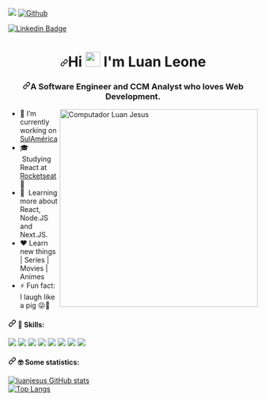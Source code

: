 ![](https://visitor-badge.laobi.icu/badge?page_id=luanjesus.luanjesus)
[![Github](https://img.shields.io/github/followers/luanjesus?label=Follow&style=social)](https://github.com/luanjesus)
<p>

  <a href="https://www.linkedin.com/in/luanjesus/" rel="nofollow"><img
      src="https://camo.githubusercontent.com/6a1232bfbde3dcf3339b2cae9ff4069e08ea02b6282794726997e224d699d593/68747470733a2f2f696d672e736869656c64732e696f2f62616467652f2d4c696e6b6564696e2d3030383046463f7374796c653d666c61742d737175617265266c6162656c436f6c6f723d303038304646266c6f676f3d6c696e6b6564696e266c6f676f436f6c6f723d7768697465266c696e6b3d68747470733a2f2f7777772e6c696e6b6564696e2e636f6d2f696e2f7a657664766c70722f"
      alt="Linkedin Badge"
      data-canonical-src="https://img.shields.io/badge/-Linkedin-0080FF?style=flat-square&amp;labelColor=0080FF&amp;logo=linkedin&amp;logoColor=white&amp;link=https://www.linkedin.com/in/zevdvlpr/"
      style="max-width:100%;"></a>
  
</p>
<h1 align="center"><a id="user-content-hi-dear--im-mayk-brito" class="anchor" aria-hidden="true"
        href="#hi-dear--im-mayk-brito"><svg class="octicon octicon-link" viewBox="0 0 16 16" version="1.1" width="16"
            height="16" aria-hidden="true">
            <path fill-rule="evenodd"
                d="M7.775 3.275a.75.75 0 001.06 1.06l1.25-1.25a2 2 0 112.83 2.83l-2.5 2.5a2 2 0 01-2.83 0 .75.75 0 00-1.06 1.06 3.5 3.5 0 004.95 0l2.5-2.5a3.5 3.5 0 00-4.95-4.95l-1.25 1.25zm-4.69 9.64a2 2 0 010-2.83l2.5-2.5a2 2 0 012.83 0 .75.75 0 001.06-1.06 3.5 3.5 0 00-4.95 0l-2.5 2.5a3.5 3.5 0 004.95 4.95l1.25-1.25a.75.75 0 00-1.06-1.06l-1.25 1.25a2 2 0 01-2.83 0z">
            </path>
        </svg></a>Hi <a target="_blank" rel="noopener noreferrer"
        href="https://raw.githubusercontent.com/kaueMarques/kaueMarques/master/hi.gif"><img
            src="https://raw.githubusercontent.com/kaueMarques/kaueMarques/master/hi.gif" width="30px"
            style="max-width:100%;"></a> I'm Luan Leone</h1>
<h3 align="center" class=""><a id="user-content-a-web-developer-instructor-focused-on-helping-people-start-programming"
        class="anchor" aria-hidden="true"
        href="#a-web-developer-instructor-focused-on-helping-people-start-programming"><svg class="octicon octicon-link"
            viewBox="0 0 16 16" version="1.1" width="16" height="16" aria-hidden="true">
            <path fill-rule="evenodd"
                d="M7.775 3.275a.75.75 0 001.06 1.06l1.25-1.25a2 2 0 112.83 2.83l-2.5 2.5a2 2 0 01-2.83 0 .75.75 0 00-1.06 1.06 3.5 3.5 0 004.95 0l2.5-2.5a3.5 3.5 0 00-4.95-4.95l-1.25 1.25zm-4.69 9.64a2 2 0 010-2.83l2.5-2.5a2 2 0 012.83 0 .75.75 0 001.06-1.06 3.5 3.5 0 00-4.95 0l-2.5 2.5a3.5 3.5 0 004.95 4.95l1.25-1.25a.75.75 0 00-1.06-1.06l-1.25 1.25a2 2 0 01-2.83 0z">
            </path>
        </svg></a>A Software Engineer and CCM Analyst who loves Web Development.</h3>
        
<p>
    <a target="_blank" rel="noopener noreferrer"
        href="https://raw.githubusercontent.com/MicaelliMedeiros/micaellimedeiros/master/image/computer-illustration.png"><img
            src="https://raw.githubusercontent.com/MicaelliMedeiros/micaellimedeiros/master/image/computer-illustration.png"
            width="400px" align="right" alt="Computador Luan Jesus" style="max-width:100%;"></a>
<ul>
    <li>
        <g-emoji class="g-emoji" alias="telescope"
            fallback-src="https://github.githubassets.com/images/icons/emoji/unicode/1f52d.png">🔭</g-emoji>&nbsp;I’m
        currently working on <a href="https://portal.sulamericaseguros.com.br/home.htm">SulAmérica</a>
    </li>
    <li>
        <g-emoji class="g-emoji" alias="mortar_board"
            fallback-src="https://github.githubassets.com/images/icons/emoji/unicode/1f393.png">🎓</g-emoji>
        &nbsp;Studying React at <a href="https://rocketseat.com.br/">Rocketseat</a>🚀
    </li>
    <li>
        <g-emoji class="g-emoji" alias="blue_book"
            fallback-src="https://github.githubassets.com/images/icons/emoji/unicode/1f4d8.png">📘</g-emoji>&nbsp;
        Learning more about React, Node.JS and Next.JS.
    </li>
    <li>
        <g-emoji class="g-emoji" alias="heart"
            fallback-src="https://github.githubassets.com/images/icons/emoji/unicode/2764.png">❤️</g-emoji>&nbsp;Learn
        new things | Series | Movies | Animes
    </li>
    <li>
        <g-emoji class="g-emoji" alias="zap"
            fallback-src="https://github.githubassets.com/images/icons/emoji/unicode/26a1.png">⚡</g-emoji>&nbsp;Fun
        fact: I laugh like a pig <g-emoji class="g-emoji" alias="stuck_out_tongue_winking_eye"
            fallback-src="https://github.githubassets.com/images/icons/emoji/unicode/1f61c.png">😜🐷</g-emoji>
    </li>
</ul>
</p>

<h4><a id="user-content-nerd_face-some-statistics" class="anchor" aria-hidden="true"
        href="#nerd_face-some-statistics"><svg class="octicon octicon-link" viewBox="0 0 16 16" version="1.1" width="16"
            height="16" aria-hidden="true">
            <path fill-rule="evenodd"
                d="M7.775 3.275a.75.75 0 001.06 1.06l1.25-1.25a2 2 0 112.83 2.83l-2.5 2.5a2 2 0 01-2.83 0 .75.75 0 00-1.06 1.06 3.5 3.5 0 004.95 0l2.5-2.5a3.5 3.5 0 00-4.95-4.95l-1.25 1.25zm-4.69 9.64a2 2 0 010-2.83l2.5-2.5a2 2 0 012.83 0 .75.75 0 001.06-1.06 3.5 3.5 0 00-4.95 0l-2.5 2.5a3.5 3.5 0 004.95 4.95l1.25-1.25a.75.75 0 00-1.06-1.06l-1.25 1.25a2 2 0 01-2.83 0z">
            </path>
        </svg></a>
    <g-emoji class="g-emoji" alias="nerd_face"
        fallback-src="https://github.githubassets.com/images/icons/emoji/unicode/1f913.png">🦄</g-emoji> Skills:
</h4>

<p>
    <a href="https://typescriptlang.org/" rel="nofollow"><img
            src="https://camo.githubusercontent.com/09bbb32891eb25958ff7ef98415157521b59cdf8258ab0a019c6f9e0a8a61b2e/68747470733a2f2f696d672e69636f6e73382e636f6d2f636f6c6f722f33302f3030303030302f747970657363726970742e706e67"
            data-canonical-src="https://img.icons8.com/color/30/000000/typescript.png" style="max-width:100%;"></a>
    <a href="https://javascript.com/" rel="nofollow"><img
            src="https://camo.githubusercontent.com/55bea69df93c827ad6ea4ab2ae48e70658bd965caad736a4f23185e16d066791/68747470733a2f2f696d672e69636f6e73382e636f6d2f636f6c6f722f33302f3030303030302f6a6176617363726970742e706e67"
            data-canonical-src="https://img.icons8.com/color/30/000000/javascript.png" style="max-width:100%;"></a>
    <a href="https://developer.mozilla.org/en-US/docs/Web/HTML" rel="nofollow"><img
            src="https://camo.githubusercontent.com/ac85db169c380a832bf8d46866ba151605965b9ab6ec50fb24953bda5744d7e0/68747470733a2f2f696d672e69636f6e73382e636f6d2f636f6c6f722f33302f3030303030302f68746d6c2d352e706e67"
            data-canonical-src="https://img.icons8.com/color/30/000000/html-5.png" style="max-width:100%;"></a>
    <a href="https://developer.mozilla.org/en-US/docs/web/CSS" rel="nofollow"><img
            src="https://camo.githubusercontent.com/2d857799147aab93bca5630c5bafd52591c20aa372d104954d0951e86f83e948/68747470733a2f2f696d672e69636f6e73382e636f6d2f636f6c6f722f33302f3030383046462f637373332e706e67"
            data-canonical-src="https://img.icons8.com/color/30/0080FF/css3.png" style="max-width:100%;"></a>
    <a href="https://reactjs.org/" rel="nofollow"><img
            src="https://camo.githubusercontent.com/8003ea7dc6d199379483d2896417d515890bc1e50e9b7a55f846c75987595480/68747470733a2f2f696d672e69636f6e73382e636f6d2f696f732d66696c6c65642f33302f3030643166372f72656163742d6e61746976652e706e67"
            data-canonical-src="https://img.icons8.com/ios-filled/30/00d1f7/react-native.png"
            style="max-width:100%;"></a>
    <a href="https://python.org/" rel="nofollow"><img
            src="https://camo.githubusercontent.com/bf1cc9df54331a1a2a2604bb7198671deed7656a1cc2298ca1a7b65528647c8f/68747470733a2f2f696d672e69636f6e73382e636f6d2f636f6c6f722f33302f3030303030302f707974686f6e2e706e67"
            data-canonical-src="https://img.icons8.com/color/30/000000/python.png" style="max-width:100%;"></a>
    <a href="https://code.visualstudio.com/" rel="nofollow"><img
            src="https://camo.githubusercontent.com/a13299e55b36dddb9b1b4f57e2b3b2c982ff1b4f6b405cb85e5ece53417f327c/68747470733a2f2f696d672e69636f6e73382e636f6d2f696f732d66696c6c65642f33302f3031373563352f76697375616c2d73747564696f2d6c6f676f2e706e67"
            data-canonical-src="https://img.icons8.com/ios-filled/30/0175c5/visual-studio-logo.png"
            style="max-width:100%;"></a>
    <a href="https://git-scm.com/" rel="nofollow"><img
            src="https://camo.githubusercontent.com/35d646f4719562e14e966ad12ab38a8e4c5dc38869f3dad5e82951adeb8204a9/68747470733a2f2f696d672e69636f6e73382e636f6d2f696f732d66696c6c65642f33302f6634353131652f6769742e706e67"
            data-canonical-src="https://img.icons8.com/ios-filled/30/f4511e/git.png" style="max-width:100%;"></a>
</p>

<h4><a id="user-content-nerd_face-some-statistics" class="anchor" aria-hidden="true"
        href="#nerd_face-some-statistics"><svg class="octicon octicon-link" viewBox="0 0 16 16" version="1.1" width="16"
            height="16" aria-hidden="true">
            <path fill-rule="evenodd"
                d="M7.775 3.275a.75.75 0 001.06 1.06l1.25-1.25a2 2 0 112.83 2.83l-2.5 2.5a2 2 0 01-2.83 0 .75.75 0 00-1.06 1.06 3.5 3.5 0 004.95 0l2.5-2.5a3.5 3.5 0 00-4.95-4.95l-1.25 1.25zm-4.69 9.64a2 2 0 010-2.83l2.5-2.5a2 2 0 012.83 0 .75.75 0 001.06-1.06 3.5 3.5 0 00-4.95 0l-2.5 2.5a3.5 3.5 0 004.95 4.95l1.25-1.25a.75.75 0 00-1.06-1.06l-1.25 1.25a2 2 0 01-2.83 0z">
            </path>
        </svg></a>
    <g-emoji class="g-emoji" alias="nerd_face"
        fallback-src="https://github.githubassets.com/images/icons/emoji/unicode/1f913.png">🤓</g-emoji> Some
    statistics:
</h4>

<!-- Dinamics datas-->

[![luanjesus GitHub stats](https://github-readme-stats.vercel.app/api?username=luanjesus&show_icons=true&theme=cobalt)](https://github.com/luanjesus/github-readme-stats)
</br>
[![Top Langs](https://github-readme-stats.vercel.app/api/top-langs/?username=luanjesus&layout=compact&show_icons=true&theme=cobalt)](https://github.com/luanjesus/github-readme-stats)
